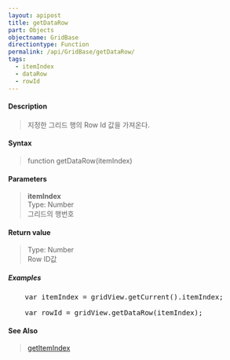 ```yaml
---
layout: apipost
title: getDataRow
part: Objects
objectname: GridBase
directiontype: Function
permalink: /api/GridBase/getDataRow/
tags:
  - itemIndex
  - dataRow
  - rowId
---
```



#### Description

> 지정한 그리드 행의 Row Id 값을 가져온다.

#### Syntax

> function getDataRow(itemIndex)

#### Parameters

> **itemIndex**  
> Type: Number  
> 그리드의 행번호  

#### Return value

> Type: Number  
> Row ID값

##### Examples 

<pre class="prettyprint">
    var itemIndex = gridView.getCurrent().itemIndex;

    var rowId = gridView.getDataRow(itemIndex);
</pre>

#### See Also
> [getItemIndex](/api/GridBase/getItemIndex)